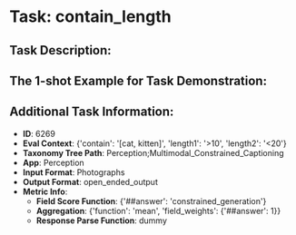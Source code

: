 # Task: contain_length

## Task Description:



## The 1-shot Example for Task Demonstration:



## Additional Task Information:

- **ID**: 6269
- **Eval Context**: {'contain': '[cat, kitten]', 'length1': '>10', 'length2': '<20'}
- **Taxonomy Tree Path**: Perception;Multimodal_Constrained_Captioning
- **App**: Perception
- **Input Format**: Photographs
- **Output Format**: open_ended_output
- **Metric Info**:
  - **Field Score Function**: {'##answer': 'constrained_generation'}
  - **Aggregation**: {'function': 'mean', 'field_weights': {'##answer': 1}}
  - **Response Parse Function**: dummy

